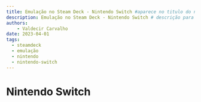 ```yaml
---
title: Emulação no Steam Deck - Nintendo Switch #aparece no titulo do navegador
description: Emulação no Steam Deck - Nintendo Switch # descrição para meta tag
authors:
    - Valdecir Carvalho
date: 2023-04-01
tags:
  - steamdeck
  - emulação
  - nintendo
  - nintendo-switch
---
```

# Nintendo Switch